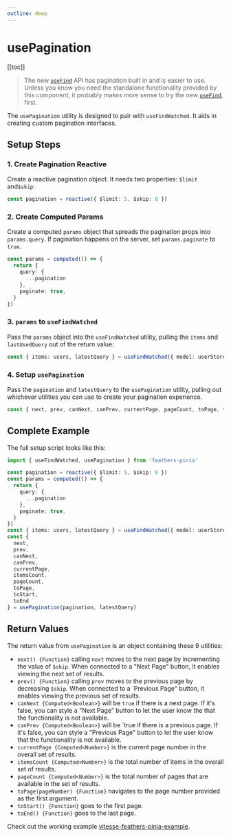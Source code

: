 ```yaml
---
outline: deep
---
```


<script setup>
import BlockQuote from '../components/BlockQuote.vue'
import V2Block from '../components/V2Block.vue'
</script>

<V2Block />

# usePagination

[[toc]]

<BlockQuote type="warning" label="⚠️ warning ⚠️">

The new [`useFind`](./use-find) API has pagination built in and is easier to use. Unless you know you need the standalone functionality provided by this component, it probably makes more sense to try the new [`useFind`](./use-find), first.

</BlockQuote>

The `usePagination` utility is designed to pair with `useFindWatched`. It aids in creating custom pagination interfaces.

## Setup Steps

### 1. Create Pagination Reactive

Create a reactive pagination object. It needs two properties:  `$limit` and`$skip`:

```ts
const pagination = reactive({ $limit: 5, $skip: 0 })
```

### 2. Create Computed Params

Create a computed `params` object that spreads the pagination props into `params.query`. If pagination happens on the server, set `params.paginate` to `true`.

```ts
const params = computed(() => {
  return {
    query: {
      ...pagination
    },
    paginate: true,
  }
})
```

### 3. `params` to `useFindWatched`

Pass the `params` object into the `useFindWatched` utility, pulling the `items` and `lastUsedQuery` out of the return value:

```ts
const { items: users, latestQuery } = useFindWatched({ model: userStore.Model, params })
```

### 4. Setup `usePagination`

Pass the `pagination` and `latestQuery` to the `usePagination` utility, pulling out whichever utilities you can use to create your pagination experience.

```ts
const { next, prev, canNext, canPrev, currentPage, pageCount, toPage, toStart, toEnd } = usePagination(pagination, latestQuery)
```

## Complete Example

The full setup script looks like this:

```ts
import { useFindWatched, usePagination } from 'feathers-pinia'

const pagination = reactive({ $limit: 5, $skip: 0 })
const params = computed(() => {
  return {
    query: {
      ...pagination
    },
    paginate: true,
  }
})
const { items: users, latestQuery } = useFindWatched({ model: userStore.Model, params })
const {
  next,
  prev,
  canNext,
  canPrev,
  currentPage,
  itemsCount,
  pageCount,
  toPage,
  toStart,
  toEnd
} = usePagination(pagination, latestQuery)
```

## Return Values

The return value from `usePagination` is an object containing these 9 utilities:

- `next() {Function}` calling `next` moves to the next page by incrementing the value of `$skip`. When connected to a "Next Page" button, it enables viewing the next set of results.
- `prev() {Function}` calling `prev` moves to the previous page by decreasing `$skip`. When connected to a `Previous Page" button, it enables viewing the previous set of results.
- `canNext {Computed<Boolean>}` will be `true` if there is a next page. If it's false, you can style a "Next Page" button to let the user know the that the functionality is not available.
- `canPrev {Computed<Boolean>}` will be `true if there is a previous page. If it's false, you can style a "Previous Page" button to let the user know that the functionality is not available.
- `currentPage {Computed<Number>}` is the current page number in the overall set of results.
- `itemsCount {Computed<Number>}` is the total number of items in the overall set of results.
- `pageCount {Computed<Number>}` is the total number of pages that are available in the set of results.
- `toPage(pageNumber) {Function}` navigates to the page number provided as the first argument.
- `toStart() {Function}` goes to the first page.
- `toEnd() {Function}` goes to the last page.

Check out the working example [vitesse-feathers-pinia-example](https://github.com/marshallswain/vitesse-feathers-pinia-example).

